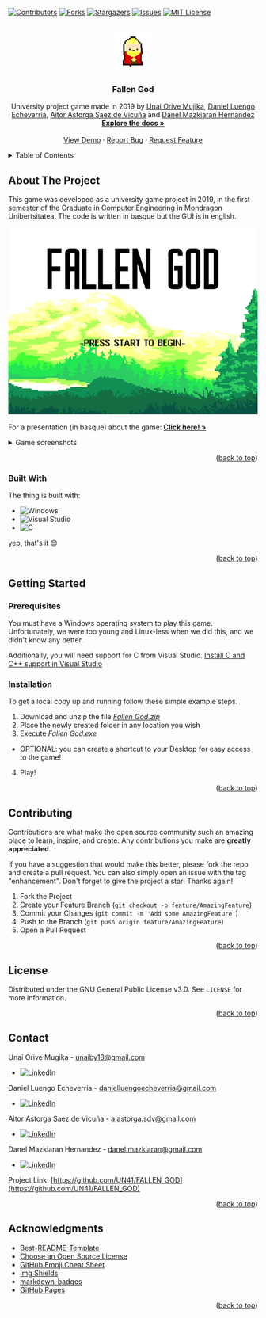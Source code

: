 <!-- Improved compatibility of back to top link: See: https://github.com/othneildrew/Best-README-Template/pull/73 -->
<a name="readme-top"></a>
<!--
*** Thanks for checking out the Best-README-Template. If you have a suggestion
*** that would make this better, please fork the repo and create a pull request
*** or simply open an issue with the tag "enhancement".
*** Don't forget to give the project a star!
*** Thanks again! Now go create something AMAZING! :D
-->



<!-- PROJECT SHIELDS -->
<!--
*** I'm using markdown "reference style" links for readability.
*** Reference links are enclosed in brackets [ ] instead of parentheses ( ).
*** See the bottom of this document for the declaration of the reference variables
*** for contributors-url, forks-url, etc. This is an optional, concise syntax you may use.
*** https://www.markdownguide.org/basic-syntax/#reference-style-links
-->
[![Contributors][contributors-shield]][contributors-url]
[![Forks][forks-shield]][forks-url]
[![Stargazers][stars-shield]][stars-url]
[![Issues][issues-shield]][issues-url]
[![MIT License][license-shield]][license-url]



<!-- PROJECT LOGO -->
<br />
<div align="center">
  <a href="https://github.com/UN41/FALLEN_GOD">
    <img src="sdlExamplesVcWS/02simpleGame/img/delantegif.gif" alt="Logo" width="80" height="80">
  </a>

  <h3 align="center">Fallen God</h3>

  <p align="center">
     University project game made in 2019 by <a href="https://github.com/UN41">Unai Orive Mujika</a>, <a href="https://github.com/Danielluengo15">Daniel Luengo Echeverria</a>, <a href="https://github.com/AitorAstorga">Aitor Astorga Saez de Vicuña</a> and <a href="https://github.com/danmazkih">Danel Mazkiaran Hernandez</a>
    <br />
    <a href="https://github.com/UN41/FALLEN_GOD"><strong>Explore the docs »</strong></a>
    <br />
    <br />
    <a href="https://drive.google.com/file/d/1RZoEdsV1oOgvHUz2trkTpNHtVW92lrJQ/view?usp=share_link">View Demo</a>
    ·
    <a href="https://github.com/UN41/FALLEN_GOD/issues">Report Bug</a>
    ·
    <a href="https://github.com/UN41/FALLEN_GOD/issues">Request Feature</a>
  </p>
</div>



<!-- TABLE OF CONTENTS -->
<details>
  <summary>Table of Contents</summary>
  <ol>
    <li>
      <a href="#about-the-project">About The Project</a>
      <ul>
        <li><a href="#built-with">Built With</a></li>
      </ul>
    </li>
    <li>
      <a href="#getting-started">Getting Started</a>
      <ul>
        <li><a href="#prerequisites">Prerequisites</a></li>
        <li><a href="#installation">Installation</a></li>
      </ul>
    </li>
    <li><a href="#contributing">Contributing</a></li>
    <li><a href="#license">License</a></li>
    <li><a href="#contact">Contact</a></li>
    <li><a href="#acknowledgments">Acknowledgments</a></li>
  </ol>
</details>



<!-- ABOUT THE PROJECT -->
## About The Project

This game was developed as a university game project in 2019, in the first semester of the Graduate in Computer Engineering in Mondragon Unibertsitatea. The code is written in basque but the GUI is in english.

<div align="center">
  <img src="sdlExamplesVcWS/02simpleGame/img/menu/startMenu.bmp" alt="game_screenshot"/>
</div>

For a presentation (in basque) about the game: <a href="https://docs.google.com/presentation/d/1c0PM4SX732tn3AuZbe6d2wMaMBtvkCX3diTZuFrCeew/edit?usp=sharing"><strong>Click here! »</strong></a>

<details>
  <summary>Game screenshots</summary>
    <img src="sdlExamplesVcWS/02simpleGame/img/arbol1/4.bmp" alt="game_screenshot"/>
    <img src="sdlExamplesVcWS/02simpleGame/img/arbol1/6.bmp" alt="game_screenshot"/>
    <img src="sdlExamplesVcWS/02simpleGame/img/pulpo1/2.bmp" alt="game_screenshot"/>
    <img src="sdlExamplesVcWS/02simpleGame/img/sugea1/1.bmp" alt="game_screenshot"/>
    <img src="sdlExamplesVcWS/02simpleGame/img/titan1/5.bmp" alt="game_screenshot"/>
</details>

<p align="right">(<a href="#readme-top">back to top</a>)</p>



### Built With

The thing is built with:

* ![Windows](https://img.shields.io/badge/Windows-0078D6?style=for-the-badge&logo=windows&logoColor=white)
* ![Visual Studio](https://img.shields.io/badge/Visual%20Studio-5C2D91.svg?style=for-the-badge&logo=visual-studio&logoColor=white)
* ![C](https://img.shields.io/badge/c-%2300599C.svg?style=for-the-badge&logo=c&logoColor=white)

yep, that's it :blush:

<p align="right">(<a href="#readme-top">back to top</a>)</p>



<!-- GETTING STARTED -->
## Getting Started
### Prerequisites

You must have a Windows operating system to play this game. Unfortunately, we were too young and Linux-less when we did this, and we didn't know any better. 

Additionally, you will need support for C from Visual Studio. [Install C and C++ support in Visual Studio](https://learn.microsoft.com/en-us/cpp/build/vscpp-step-0-installation?view=msvc-170)

### Installation

To get a local copy up and running follow these simple example steps.

1. Download and unzip the file _[Fallen God.zip](https://github.com/UN41/FALLEN_GOD/releases/tag/1.0.0)_
2. Place the newly created folder in any location you wish
3. Execute _Fallen God.exe_
* OPTIONAL: you can create a shortcut to your Desktop for easy access to the game!

4. Play!

<p align="right">(<a href="#readme-top">back to top</a>)</p>



<!-- CONTRIBUTING -->
## Contributing

Contributions are what make the open source community such an amazing place to learn, inspire, and create. Any contributions you make are **greatly appreciated**.

If you have a suggestion that would make this better, please fork the repo and create a pull request. You can also simply open an issue with the tag "enhancement".
Don't forget to give the project a star! Thanks again!

1. Fork the Project
2. Create your Feature Branch (`git checkout -b feature/AmazingFeature`)
3. Commit your Changes (`git commit -m 'Add some AmazingFeature'`)
4. Push to the Branch (`git push origin feature/AmazingFeature`)
5. Open a Pull Request

<p align="right">(<a href="#readme-top">back to top</a>)</p>



<!-- LICENSE -->
## License

Distributed under the GNU General Public License v3.0. See `LICENSE` for more information.

<p align="right">(<a href="#readme-top">back to top</a>)</p>



<!-- CONTACT -->
## Contact

Unai Orive Mugika - unaiby18@gmail.com
* [![LinkedIn][linkedin-shield]][linkedin-url-unai]

Daniel Luengo Echeverria - danielluengoecheverria@gmail.com
* [![LinkedIn][linkedin-shield]][linkedin-url-daniel]

Aitor Astorga Saez de Vicuña - a.astorga.sdv@gmail.com
* [![LinkedIn][linkedin-shield]][linkedin-url-aitor]

Danel Mazkiaran Hernandez - danel.mazkiaran@gmail.com
* [![LinkedIn][linkedin-shield]][linkedin-url-danel]

Project Link: [https://github.com/UN41/FALLEN_GOD](https://github.com/UN41/FALLEN_GOD)

<p align="right">(<a href="#readme-top">back to top</a>)</p>



<!-- ACKNOWLEDGMENTS -->
## Acknowledgments

* [Best-README-Template](https://github.com/othneildrew/Best-README-Template)
* [Choose an Open Source License](https://choosealicense.com)
* [GitHub Emoji Cheat Sheet](https://www.webpagefx.com/tools/emoji-cheat-sheet)
* [Img Shields](https://shields.io)
* [markdown-badges](https://github.com/Ileriayo/markdown-badges#table-of-contents)
* [GitHub Pages](https://pages.github.com)

<p align="right">(<a href="#readme-top">back to top</a>)</p>



<!-- MARKDOWN LINKS & IMAGES -->
<!-- https://www.markdownguide.org/basic-syntax/#reference-style-links -->
[contributors-shield]: https://img.shields.io/github/contributors/UN41/FALLEN_GOD.svg?style=for-the-badge
[contributors-url]: https://github.com/UN41/FALLEN_GOD/graphs/contributors
[forks-shield]: https://img.shields.io/github/forks/UN41/FALLEN_GOD.svg?style=for-the-badge
[forks-url]: https://github.com/UN41/FALLEN_GOD/network/members
[stars-shield]: https://img.shields.io/github/stars/UN41/FALLEN_GOD.svg?style=for-the-badge
[stars-url]: https://github.com/UN41/FALLEN_GOD/stargazers
[issues-shield]: https://img.shields.io/github/issues/UN41/FALLEN_GOD.svg?style=for-the-badge
[issues-url]: https://github.com/UN41/FALLEN_GOD/issues
[license-shield]: https://img.shields.io/github/license/UN41/FALLEN_GOD.svg?style=for-the-badge
[license-url]: https://github.com/UN41/FALLEN_GOD/blob/master/LICENSE
[linkedin-shield]: https://img.shields.io/badge/-LinkedIn-black.svg?style=for-the-badge&logo=linkedin&colorB=555
[linkedin-url-aitor]: https://linkedin.com/in/aitor-astorga-saez-de-vicuña
[linkedin-url-daniel]: https://linkedin.com/in/daniel-luengo-echeverria-05b279224
[linkedin-url-unai]: https://linkedin.com/in/unai-orive-mujika-a638a6225
[linkedin-url-danel]: https://linkedin.com/in/danel-mazkiaran-hernandez-67a970248
